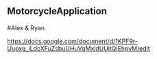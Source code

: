## MotorcycleApplication
#Alex & Ryan

https://docs.google.com/document/d/1KPF9r-Uupxg_iLdcXFuZsbuUHuVqMxjdUUitQiEhpvM/edit
